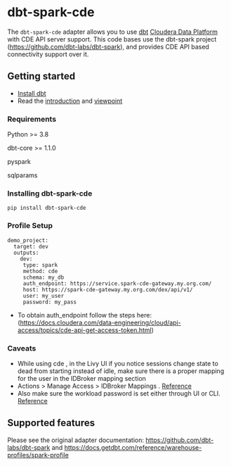 # dbt-spark-cde

The `dbt-spark-cde` adapter allows you to use [dbt](https://www.getdbt.com/) [Cloudera Data Platform](https://cloudera.com) with CDE API server support. This code bases use the dbt-spark project (https://github.com/dbt-labs/dbt-spark), and provides CDE API based connectivity support over it. 

## Getting started

- [Install dbt](https://docs.getdbt.com/docs/installation)
- Read the [introduction](https://docs.getdbt.com/docs/introduction/) and [viewpoint](https://docs.getdbt.com/docs/about/viewpoint/)

### Requirements

Python >= 3.8

dbt-core >= 1.1.0

pyspark

sqlparams

### Installing dbt-spark-cde

`pip install dbt-spark-cde`

### Profile Setup

```
demo_project:
  target: dev
  outputs:
    dev:
     type: spark
     method: cde
     schema: my_db
     auth_endpoint: https://service.spark-cde-gateway.my.org.com/
     host: https://spark-cde-gateway.my.org.com/dex/api/v1/
     user: my_user
     password: my_pass
```

- To obtain auth_endpoint follow the steps here: (https://docs.cloudera.com/data-engineering/cloud/api-access/topics/cde-api-get-access-token.html)

### Caveats
- While using cde , in the Livy UI if you notice sessions change state to dead from starting instead of idle, make sure there is a proper mapping for the user in the IDBroker mapping section 
- Actions > Manage Access > IDBroker Mappings . [Reference](https://docs.cloudera.com/cdf-datahub/7.2.15/flink-analyzing-data/topics/cdf-datahub-sa-create-idbroker-mapping.html)
- Also make sure the workload password is set either through UI or CLI. [Reference](https://docs.cloudera.com/management-console/cloud/user-management/topics/mc-setting-the-ipa-password.html)

## Supported features
Please see the original adapter documentation: https://github.com/dbt-labs/dbt-spark and https://docs.getdbt.com/reference/warehouse-profiles/spark-profile
